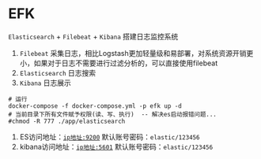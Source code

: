 # EFK

`Elasticsearch` + `Filebeat` + `Kibana` 搭建日志监控系统

1. `Filebeat` 采集日志，相比Logstash更加轻量级和易部署，对系统资源开销更小，如果对于日志不需要进行过滤分析的，可以直接使用filebeat
2. `Elasticsearch` 日志搜索
3. `Kibana` 日志展示

```shell
# 运行
docker-compose -f docker-compose.yml -p efk up -d
# 当前目录下所有文件赋予权限(读、写、执行)  -- 解决es启动报错问题...
#chmod -R 777 ./app/elasticsearch
```

1. ES访问地址：[`ip地址:9200`](http://127.0.0.1:9200)
   默认账号密码：`elastic/123456`
2. kibana访问地址：[`ip地址:5601`](http://127.0.0.1:5601)
   默认账号密码：`elastic/123456`

